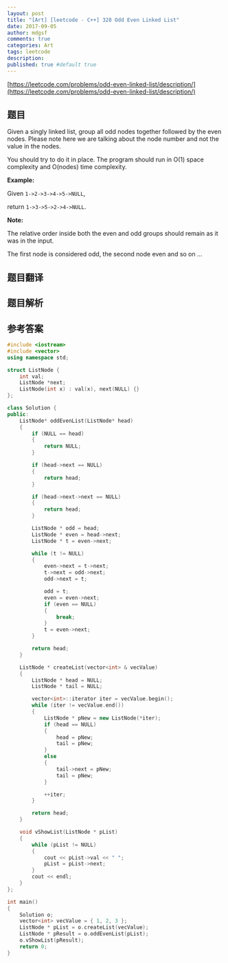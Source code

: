 ```yaml
---
layout: post
title: "[Art] [leetcode - C++] 328 Odd Even Linked List"
date: 2017-09-05
author: mdgsf
comments: true
categories: Art
tags: leetcode
description:
published: true #default true
---
```


[https://leetcode.com/problems/odd-even-linked-list/description/](https://leetcode.com/problems/odd-even-linked-list/description/)

## 题目

Given a singly linked list, group all odd nodes together followed by the even nodes. Please note here we are talking about the node number and not the value in the nodes.

You should try to do it in place. The program should run in O(1) space complexity and O(nodes) time complexity.

**Example:**

Given `1->2->3->4->5->NULL`,

return `1->3->5->2->4->NULL`.

**Note:**

The relative order inside both the even and odd groups should remain as it was in the input.

The first node is considered odd, the second node even and so on ... 

## 题目翻译

## 题目解析

## 参考答案

```c++
#include <iostream>
#include <vector>
using namespace std;

struct ListNode {
	int val;
	ListNode *next;
	ListNode(int x) : val(x), next(NULL) {}
};

class Solution {
public:
	ListNode* oddEvenList(ListNode* head) 
	{
		if (NULL == head)
		{
			return NULL;
		}

		if (head->next == NULL)
		{
			return head;
		}

		if (head->next->next == NULL)
		{
			return head;
		}

		ListNode * odd = head;
		ListNode * even = head->next;
		ListNode * t = even->next;

		while (t != NULL)
		{
			even->next = t->next;
			t->next = odd->next;
			odd->next = t;

			odd = t;
			even = even->next;
			if (even == NULL)
			{
				break;
			}
			t = even->next;
		}

		return head;
	}

	ListNode * createList(vector<int> & vecValue)
	{
		ListNode * head = NULL;
		ListNode * tail = NULL;

		vector<int>::iterator iter = vecValue.begin();
		while (iter != vecValue.end())
		{
			ListNode * pNew = new ListNode(*iter);
			if (head == NULL)
			{
				head = pNew;
				tail = pNew;
			}
			else
			{
				tail->next = pNew;
				tail = pNew;
			}

			++iter;
		}

		return head;
	}

	void vShowList(ListNode * pList)
	{
		while (pList != NULL)
		{
			cout << pList->val << " ";
			pList = pList->next;
		}
		cout << endl;
	}
};

int main()
{
	Solution o;
	vector<int> vecValue = { 1, 2, 3 };
	ListNode * pList = o.createList(vecValue);
	ListNode * pResult = o.oddEvenList(pList);
	o.vShowList(pResult);
	return 0;
}
```
